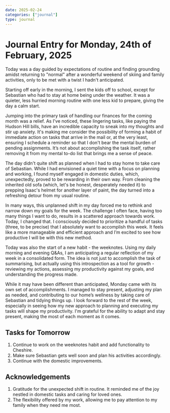 ```yaml
---
date: 2025-02-24
categories: ["journal"]
type: journal
---
```


# Journal Entry for Monday, 24th of February, 2025

Today was a day guided by expectations of routine and finding grounding amidst returning to "normal" after a wonderful weekend of skiing and family activities, only to be met with a twist I hadn't anticipated.

Starting off early in the morning, I sent the kids off to school, except for Sebastian who had to stay at home being under the weather. It was a quieter, less hurried morning routine with one less kid to prepare, giving the day a calm start.

Jumping into the primary task of handling our finances for the coming month was a relief. As I've noticed, these lingering tasks, like paying the Hudson Hill bills, have an incredible capacity to sneak into my thoughts and stir up anxiety. It's making me consider the possibility of forming a habit of immediate action on tasks that arrive in the mail or, at the very least, ensuring I schedule a reminder so that I don't bear the mental burden of pending assignments. It’s not about accomplishing the task itself, rather removing it from my mental to-do list that brings me a sense of peace.

The day didn't quite shift as planned when I had to stay home to take care of Sebastian. While I had envisioned a quiet time with a focus on planning and working, I found myself engaged in domestic duties, which, unexpectedly, proved to be rewarding in their own way. From cleaning the inherited old sofa (which, let's be honest, desperately needed it) to prepping Isaac's helmet for another layer of paint, the day turned into a refreshing detour from my usual routine. 

In many ways, this unplanned shift in my day forced me to rethink and narrow down my goals for the week. The challenge I often face, having too many things I want to do, results in a scattered approach towards work. Today, I changed that. I consciously decided to prioritize a handful of tasks (three, to be precise) that I absolutely want to accomplish this week. It feels like a more manageable and efficient approach and I’m excited to see how productive I will be with this new method.

Today was also the start of a new habit - the weeknotes. Using my daily morning and evening Q&As, I am anticipating a regular reflection of my week in a consolidated form. The idea is not just to accomplish the task of summarising, but actually using this introspection as a tool for growth - reviewing my actions, assessing my productivity against my goals, and understanding the progress made.

While it may have been different than anticipated, Monday came with its own set of accomplishments. I managed to stay present, adjusting my plan as needed, and contributing to our home’s wellness by taking care of Sebastian and tidying things up. I look forward to the rest of the week, especially in seeing how my new approach to planning and executing my tasks will shape my productivity. I'm grateful for the ability to adapt and stay present, making the most of each moment as it comes.

## Tasks for Tomorrow 
1. Continue to work on the weeknotes habit and add functionality to Cheshire.
2. Make sure Sebastian gets well soon and plan his activities accordingly.
3. Continue with the domestic improvements.

## Acknowledgements 
1. Gratitude for the unexpected shift in routine. It reminded me of the joy nestled in domestic tasks and caring for loved ones.
2. The flexibility offered by my work, allowing me to pay attention to my family when they need me most.